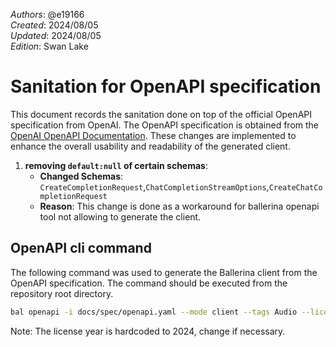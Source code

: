 _Authors_: @e19166 \
_Created_: 2024/08/05 \
_Updated_: 2024/08/05 \
_Edition_: Swan Lake

# Sanitation for OpenAPI specification

This document records the sanitation done on top of the official OpenAPI specification from OpenAI. The OpenAPI specification is obtained from the [OpenAI OpenAPI Documentation](https://github.com/openai/openai-openapi/blob/master/openapi.yaml). These changes are implemented to enhance the overall usability and readability of the generated client.

1. **removing `default:null` of certain schemas**:
   - **Changed Schemas**: `CreateCompletionRequest`,`ChatCompletionStreamOptions`,`CreateChatCompletionRequest`
   - **Reason**: This change is done as a workaround for ballerina openapi tool not allowing to generate the client.

## OpenAPI cli command

The following command was used to generate the Ballerina client from the OpenAPI specification. The command should be executed from the repository root directory.

```bash
bal openapi -i docs/spec/openapi.yaml --mode client --tags Audio --license docs/license.txt -o ballerina
```
Note: The license year is hardcoded to 2024, change if necessary.